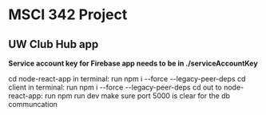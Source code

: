 # MSCI 342 Project
## UW Club Hub app

**Service account key for Firebase app needs to be in ./serviceAccountKey**

cd node-react-app in terminal: run npm i --force --legacy-peer-deps
cd client in terminal: run npm i --force --legacy-peer-deps
cd out to node-react-app: run npm run dev
make sure port 5000 is clear for the db communcation
